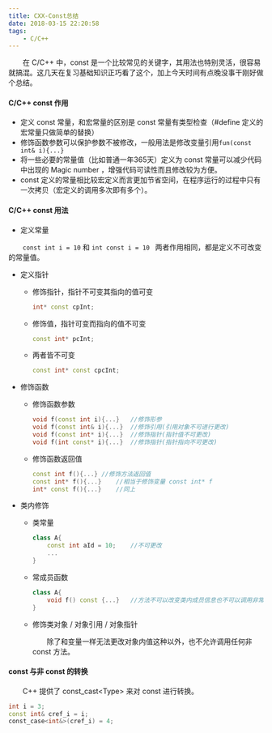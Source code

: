 ```yaml
---
title: CXX-Const总结
date: 2018-03-15 22:20:58
tags: 
	- C/C++
---
```


&emsp;&emsp;在 C/C++ 中，const 是一个比较常见的关键字，其用法也特别灵活，很容易就搞混。这几天在复习基础知识正巧看了这个，加上今天时间有点晚没事干刚好做个总结。

<!--more-->

#### C/C++ const 作用

+ 定义 const 常量，和宏常量的区别是 const 常量有类型检查（#define 定义的宏常量只做简单的替换）
+ 修饰函数参数可以保护参数不被修改，一般用法是修改变量引用`fun(const int& i){...}` 
+ 将一些必要的常量值（比如普通一年365天）定义为 const 常量可以减少代码中出现的 Magic number ，增强代码可读性而且修改较为方便。
+ const 定义的常量相比较宏定义而言更加节省空间，在程序运行的过程中只有一次拷贝（宏定义的调用多次即有多个）。

#### C/C++ const 用法

+ 定义常量

&emsp;&emsp;`const int i = 10` 和 `int const i = 10 ` 两者作用相同，都是定义不可改变的常量值。 

+ 定义指针

  + 修饰指针，指针不可变其指向的值可变

    ```c++
    int* const cpInt;
    ```

  + 修饰值，指针可变而指向的值不可变

    ```c++
    const int* pcInt;
    ```

  + 两者皆不可变

    ```c++
    const int* const cpcInt;
    ```

+ 修饰函数

  + 修饰函数参数

     ```c++
     void f(const int i){...}	//修饰形参
     void f(const int& i){...}	//修饰引用(引用对象不可进行更改)
     void f(const int* i){...}	//修饰指针(指针值不可更改)
     void f(int const* i){...}	//修饰指针(指针指向不可更改)
     ```

  + 修饰函数返回值

     ```c++
     const int f(){...}	//修饰方法返回值
     const int* f(){...}	//相当于修饰变量 const int* f
     int* const f(){...}	//同上
     ```

+ 类内修饰

  + 类常量

     ```c++
     class A{
         const int aId = 10; 	//不可更改
         ...
     }
     ```

  + 常成员函数

     ```c++
     class A{
         void f() const {...}	//方法不可以改变类内成员信息也不可以调用非常函成员数
     }
     ```

  + 修饰类对象 / 对象引用 / 对象指针

     &emsp;&emsp;除了和变量一样无法更改对象内值这种以外，也不允许调用任何非 const 方法。

#### const 与非 const 的转换

&emsp;&emsp;C++ 提供了 const_cast&lt;Type> 来对 const 进行转换。

```c++
int i = 3;
const int& cref_i = i;
const_case<int&>(cref_i) = 4;
```

